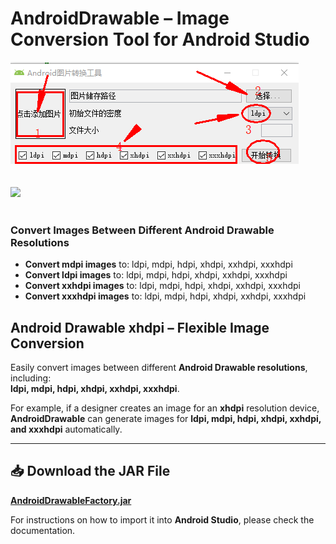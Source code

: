# AndroidDrawable – Image Conversion Tool for Android Studio  

![Add Image](https://github.com/ccc920123/AndroidDrawableFactory/blob/master/resources/icon/main.png)  
<br>  
<img src="https://img-blog.csdnimg.cn/20200706172707868.png">  
<br>  

### Convert Images Between Different Android Drawable Resolutions  

- **Convert mdpi images** to: ldpi, mdpi, hdpi, xhdpi, xxhdpi, xxxhdpi  
- **Convert ldpi images** to: ldpi, mdpi, hdpi, xhdpi, xxhdpi, xxxhdpi  
- **Convert xxhdpi images** to: ldpi, mdpi, hdpi, xhdpi, xxhdpi, xxxhdpi  
- **Convert xxxhdpi images** to: ldpi, mdpi, hdpi, xhdpi, xxhdpi, xxxhdpi  

## Android Drawable xhdpi – Flexible Image Conversion  

Easily convert images between different **Android Drawable resolutions**, including:  
**ldpi, mdpi, hdpi, xhdpi, xxhdpi, xxxhdpi**.  

For example, if a designer creates an image for an **xhdpi** resolution device, **AndroidDrawable** can generate images for **ldpi, mdpi, hdpi, xhdpi, xxhdpi, and xxxhdpi** automatically.  

---

## 📥 Download the JAR File  

[**AndroidDrawableFactory.jar**](https://github.com/ccc920123/AndroidDrawableFactory/blob/master/jar/AndroidDrawableFactory.jar?raw=true)  

For instructions on how to import it into **Android Studio**, please check the documentation.
